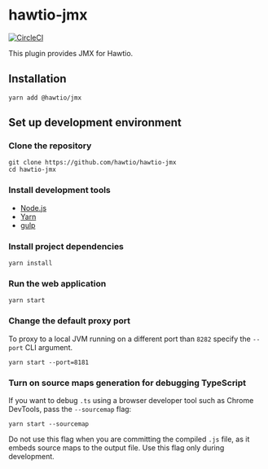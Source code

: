 # hawtio-jmx

[![CircleCI](https://circleci.com/gh/hawtio/hawtio-jmx.svg?style=svg)](https://circleci.com/gh/hawtio/hawtio-jmx)

This plugin provides JMX for Hawtio.

## Installation

```
yarn add @hawtio/jmx
```

## Set up development environment

### Clone the repository

```
git clone https://github.com/hawtio/hawtio-jmx
cd hawtio-jmx
```

### Install development tools

* [Node.js](http://nodejs.org)
* [Yarn](https://yarnpkg.com)
* [gulp](http://gulpjs.com/)

### Install project dependencies

```
yarn install
```

### Run the web application

```
yarn start
```

### Change the default proxy port

To proxy to a local JVM running on a different port than `8282` specify the `--port` CLI argument.

```
yarn start --port=8181
```

### Turn on source maps generation for debugging TypeScript

If you want to debug `.ts` using a browser developer tool such as Chrome DevTools, pass the `--sourcemap` flag:

```
yarn start --sourcemap
```

Do not use this flag when you are committing the compiled `.js` file, as it embeds source maps to the output file. Use this flag only during development.
